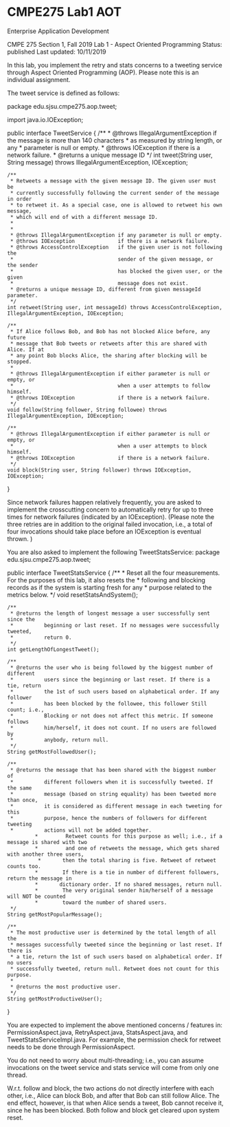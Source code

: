 # CMPE275 Lab1 AOT
Enterprise Application Development

CMPE 275 Section 1, Fall 2019
Lab 1 - Aspect Oriented Programming
Status: published
Last updated: 10/11/2019

In this lab, you implement the retry and stats concerns to a tweeting service through Aspect Oriented Programming (AOP). Please note this is an individual assignment.

The tweet service is defined as follows:

package edu.sjsu.cmpe275.aop.tweet;

import java.io.IOException;

public interface TweetService {
	/**
	 * @throws IllegalArgumentException if the message is more than 140 characters
	 *                                  as measured by string length, or any
	 *                                  parameter is null or empty.
	 * @throws IOException              if there is a network failure.
	 * @returns a unique message ID
	 */
	int tweet(String user, String message) throws IllegalArgumentException, IOException;

	/**
	 * Retweets a message with the given message ID. The given user must be
	 * currently successfully following the current sender of the message in order
	 * to retweet it. As a special case, one is allowed to retweet his own message,
	 * which will end of with a different message ID.
	 * 
	 * 
	 * @throws IllegalArgumentException if any parameter is null or empty.
	 * @throws IOException              if there is a network failure.
	 * @throws AccessControlException   if the given user is not following the
	 *                                  sender of the given message, or the sender
	 *                                  has blocked the given user, or the given
	 *                                  message does not exist.
	 * @returns a unique message ID, different from given messageId parameter.
	 */
	int retweet(String user, int messageId) throws AccessControlException, IllegalArgumentException, IOException;

	/**
	 * If Alice follows Bob, and Bob has not blocked Alice before, any future
	 * message that Bob tweets or retweets after this are shared with Alice. If at
	 * any point Bob blocks Alice, the sharing after blocking will be stopped.
	 * 
	 * @throws IllegalArgumentException if either parameter is null or empty, or
	 *                                  when a user attempts to follow himself.
	 * @throws IOException              if there is a network failure.
	 */
	void follow(String follower, String followee) throws IllegalArgumentException, IOException;

	/**
	 * @throws IllegalArgumentException if either parameter is null or empty, or
	 *                                  when a user attempts to block himself.
	 * @throws IOException              if there is a network failure.
	 */
	void block(String user, String follower) throws IOException, IOException;

}

Since network failures happen relatively frequently, you are asked to implement the crosscutting concern to automatically retry for up to three times for network failures (indicated by an IOException). (Please note the three retries are in addition to the original failed invocation, i.e., a total of four invocations should take place before an IOException is eventual thrown. ) 

You are also asked to implement the following TweetStatsService:
package edu.sjsu.cmpe275.aop.tweet;

public interface TweetStatsService {
   	/**
	 * Reset all the four measurements. For the purposes of this lab, it also resets the
	 * following and blocking records as if the system is starting fresh for any
	 * purpose related to the metrics below.
	 */
	void resetStatsAndSystem();

	/**
	 * @returns the length of longest message a user successfully sent since the
	 *          beginning or last reset. If no messages were successfully tweeted,
	 *          return 0.
	 */
	int getLengthOfLongestTweet();

	/**
	 * @returns the user who is being followed by the biggest number of different
	 *          users since the beginning or last reset. If there is a tie, return
	 *          the 1st of such users based on alphabetical order. If any follower
	 *          has been blocked by the followee, this follower Still count; i.e.,
	 *          Blocking or not does not affect this metric. If someone follows
	 *          him/herself, it does not count. If no users are followed by
	 *          anybody, return null.
	 */
	String getMostFollowedUser();

	/**
	 * @returns the message that has been shared with the biggest number of
	 *          different followers when it is successfully tweeted. If the same
	 *          message (based on string equality) has been tweeted more than once,
	 *          it is considered as different message in each tweeting for this
	 *          purpose, hence the numbers of followers for different tweeting
	 *          actions will not be added together. 
             *         Retweet counts for this purpose as well; i.e., if a message is shared with two
             *         and one of retweets the message, which gets shared with another three users,
              *       then the total sharing is five. Retweet of retweet counts too. 
             *        If there is a tie in number of different followers, return the message in
             *       dictionary order. If no shared messages, return null. 
             *        The very original sender him/herself of a message will NOT be counted 
             *        toward the number of shared users. 
	 */
	String getMostPopularMessage();

	/**
	 * The most productive user is determined by the total length of all the
	 * messages successfully tweeted since the beginning or last reset. If there is
	 * a tie, return the 1st of such users based on alphabetical order. If no users
	 * successfully tweeted, return null. Retweet does not count for this purpose.
	 * 
	 * @returns the most productive user.
	 */
	String getMostProductiveUser();

}

You are expected to implement the above mentioned concerns / features in: PermissionAspect.java, RetryAspect.java, StatsAspect.java, and TweetStatsServiceImpl.java.
For example, the permission check for retweet needs to be done through PermissionAspect.

You do not need to worry about multi-threading; i.e., you can assume invocations on the tweet service and stats service will come from only one thread.

W.r.t. follow and block, the two actions do not directly interfere with each other, i.e., Alice can block Bob, and after that Bob can still follow Alice. The end effect, however, is that when Alice sends a tweet, Bob cannot receive it, since he has been blocked. Both follow and block get cleared upon system reset.



